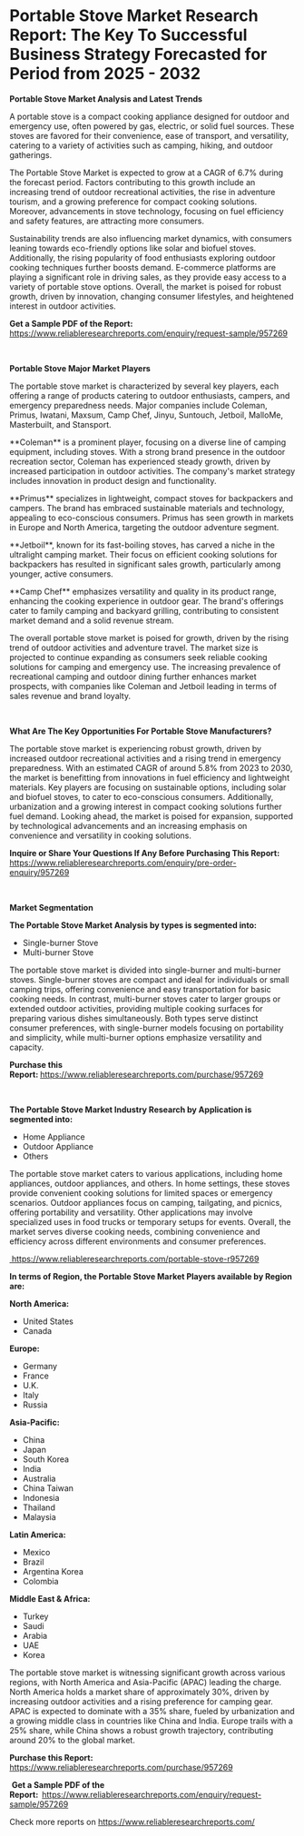 <p><h1>Portable Stove Market Research Report: The Key To Successful Business Strategy Forecasted for Period from 2025 - 2032</h1></p><p><strong>Portable Stove Market Analysis and Latest Trends</strong></p>
<p><p>A portable stove is a compact cooking appliance designed for outdoor and emergency use, often powered by gas, electric, or solid fuel sources. These stoves are favored for their convenience, ease of transport, and versatility, catering to a variety of activities such as camping, hiking, and outdoor gatherings.</p><p>The Portable Stove Market is expected to grow at a CAGR of 6.7% during the forecast period. Factors contributing to this growth include an increasing trend of outdoor recreational activities, the rise in adventure tourism, and a growing preference for compact cooking solutions. Moreover, advancements in stove technology, focusing on fuel efficiency and safety features, are attracting more consumers. </p><p>Sustainability trends are also influencing market dynamics, with consumers leaning towards eco-friendly options like solar and biofuel stoves. Additionally, the rising popularity of food enthusiasts exploring outdoor cooking techniques further boosts demand. E-commerce platforms are playing a significant role in driving sales, as they provide easy access to a variety of portable stove options. Overall, the market is poised for robust growth, driven by innovation, changing consumer lifestyles, and heightened interest in outdoor activities.</p></p>
<p><strong>Get a Sample PDF of the Report:&nbsp;</strong> <a href="https://www.reliableresearchreports.com/enquiry/request-sample/957269?utm_campaign=3210&utm_medium=2&utm_source=Github&utm_content=ia&utm_term=06042025&utm_id=portable-stove">https://www.reliableresearchreports.com/enquiry/request-sample/957269</a></p>
<p>&nbsp;</p>
<p><strong>Portable Stove Major Market Players</strong></p>
<p><p>The portable stove market is characterized by several key players, each offering a range of products catering to outdoor enthusiasts, campers, and emergency preparedness needs. Major companies include Coleman, Primus, Iwatani, Maxsum, Camp Chef, Jinyu, Suntouch, Jetboil, MalloMe, Masterbuilt, and Stansport.</p><p>**Coleman** is a prominent player, focusing on a diverse line of camping equipment, including stoves. With a strong brand presence in the outdoor recreation sector, Coleman has experienced steady growth, driven by increased participation in outdoor activities. The company's market strategy includes innovation in product design and functionality.</p><p>**Primus** specializes in lightweight, compact stoves for backpackers and campers. The brand has embraced sustainable materials and technology, appealing to eco-conscious consumers. Primus has seen growth in markets in Europe and North America, targeting the outdoor adventure segment.</p><p>**Jetboil**, known for its fast-boiling stoves, has carved a niche in the ultralight camping market. Their focus on efficient cooking solutions for backpackers has resulted in significant sales growth, particularly among younger, active consumers. </p><p>**Camp Chef** emphasizes versatility and quality in its product range, enhancing the cooking experience in outdoor gear. The brand's offerings cater to family camping and backyard grilling, contributing to consistent market demand and a solid revenue stream.</p><p>The overall portable stove market is poised for growth, driven by the rising trend of outdoor activities and adventure travel. The market size is projected to continue expanding as consumers seek reliable cooking solutions for camping and emergency use. The increasing prevalence of recreational camping and outdoor dining further enhances market prospects, with companies like Coleman and Jetboil leading in terms of sales revenue and brand loyalty.</p></p>
<p>&nbsp;</p>
<p><strong>What Are The Key Opportunities For Portable Stove Manufacturers?</strong></p>
<p><p>The portable stove market is experiencing robust growth, driven by increased outdoor recreational activities and a rising trend in emergency preparedness. With an estimated CAGR of around 5.8% from 2023 to 2030, the market is benefitting from innovations in fuel efficiency and lightweight materials. Key players are focusing on sustainable options, including solar and biofuel stoves, to cater to eco-conscious consumers. Additionally, urbanization and a growing interest in compact cooking solutions further fuel demand. Looking ahead, the market is poised for expansion, supported by technological advancements and an increasing emphasis on convenience and versatility in cooking solutions.</p></p>
<p><strong>Inquire or Share Your Questions If Any Before Purchasing This Report:</strong> <a href="https://www.reliableresearchreports.com/enquiry/pre-order-enquiry/957269?utm_campaign=3210&utm_medium=2&utm_source=Github&utm_content=ia&utm_term=06042025&utm_id=portable-stove">https://www.reliableresearchreports.com/enquiry/pre-order-enquiry/957269</a></p>
<p>&nbsp;</p>
<p><strong>Market Segmentation</strong></p>
<p><strong>The Portable Stove Market Analysis by types is segmented into:</strong></p>
<p><ul><li>Single-burner Stove</li><li>Multi-burner Stove</li></ul></p>
<p><p>The portable stove market is divided into single-burner and multi-burner stoves. Single-burner stoves are compact and ideal for individuals or small camping trips, offering convenience and easy transportation for basic cooking needs. In contrast, multi-burner stoves cater to larger groups or extended outdoor activities, providing multiple cooking surfaces for preparing various dishes simultaneously. Both types serve distinct consumer preferences, with single-burner models focusing on portability and simplicity, while multi-burner options emphasize versatility and capacity.</p></p>
<p><strong>Purchase this Report:&nbsp;</strong><a href="https://www.reliableresearchreports.com/purchase/957269?utm_campaign=3210&utm_medium=2&utm_source=Github&utm_content=ia&utm_term=06042025&utm_id=portable-stove">https://www.reliableresearchreports.com/purchase/957269</a></p>
<p>&nbsp;</p>
<p><strong>The Portable Stove Market Industry Research by Application is segmented into:</strong></p>
<p><ul><li>Home Appliance</li><li>Outdoor Appliance</li><li>Others</li></ul></p>
<p><p>The portable stove market caters to various applications, including home appliances, outdoor appliances, and others. In home settings, these stoves provide convenient cooking solutions for limited spaces or emergency scenarios. Outdoor appliances focus on camping, tailgating, and picnics, offering portability and versatility. Other applications may involve specialized uses in food trucks or temporary setups for events. Overall, the market serves diverse cooking needs, combining convenience and efficiency across different environments and consumer preferences.</p></p>
<p><a href="https://www.reliableresearchreports.com/portable-stove-r957269?utm_campaign=3210&utm_medium=2&utm_source=Github&utm_content=ia&utm_term=06042025&utm_id=portable-stove">&nbsp;https://www.reliableresearchreports.com/portable-stove-r957269</a></p>
<p><strong>In terms of Region, the Portable Stove Market Players available by Region are:</strong></p>
<p>
    <p> <strong> North America: </strong>
        <ul>
            <li>United States</li>
            <li>Canada</li>
        </ul>
        </p> 
    <p> <strong> Europe: </strong>
        <ul>
            <li>Germany</li>
            <li>France</li>
            <li>U.K.</li>
            <li>Italy</li>
            <li>Russia</li>
        </ul>
        </p> 
    <p> <strong> Asia-Pacific: </strong>
        <ul>
            <li>China</li>
            <li>Japan</li>
            <li>South Korea</li>
            <li>India</li>
            <li>Australia</li>
            <li>China Taiwan</li>
            <li>Indonesia</li>
            <li>Thailand</li>
            <li>Malaysia</li>
        </ul>
        </p> 
    <p> <strong> Latin America: </strong>
        <ul>
            <li>Mexico</li>
            <li>Brazil</li>
            <li>Argentina Korea</li>
            <li>Colombia</li>
        </ul>
        </p> 
    <p> <strong> Middle East & Africa: </strong>
        <ul>
            <li>Turkey</li>
            <li>Saudi</li>
            <li>Arabia</li>
            <li>UAE</li>
            <li>Korea</li>
        </ul>
    </p>
    </p>
<p><p>The portable stove market is witnessing significant growth across various regions, with North America and Asia-Pacific (APAC) leading the charge. North America holds a market share of approximately 30%, driven by increasing outdoor activities and a rising preference for camping gear. APAC is expected to dominate with a 35% share, fueled by urbanization and a growing middle class in countries like China and India. Europe trails with a 25% share, while China shows a robust growth trajectory, contributing around 20% to the global market.</p></p>
<p><strong>Purchase this Report: </strong><a href="https://www.reliableresearchreports.com/purchase/957269?utm_campaign=3210&utm_medium=2&utm_source=Github&utm_content=ia&utm_term=06042025&utm_id=portable-stove">https://www.reliableresearchreports.com/purchase/957269</a></p>
<p>&nbsp;<strong>Get a Sample PDF of the Report:&nbsp;&nbsp;</strong><a href="https://www.reliableresearchreports.com/enquiry/request-sample/957269?utm_campaign=3210&utm_medium=2&utm_source=Github&utm_content=ia&utm_term=06042025&utm_id=portable-stove">https://www.reliableresearchreports.com/enquiry/request-sample/957269</a></p>
<p><strong></strong></p>
<p>Check more reports on <a href="https://www.reliableresearchreports.com/?utm_campaign=3210&utm_medium=2&utm_source=Github&utm_content=ia&utm_term=06042025&utm_id=portable-stove">https://www.reliableresearchreports.com/</a></p>